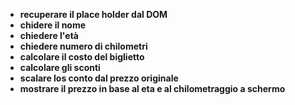 - **recuperare il place holder dal DOM**
- **chidere il nome**
- **chiedere l'età**
- **chiedere numero di chilometri**
- **calcolare il costo del biglietto**
- **calcolare gli sconti**
- **scalare los conto dal prezzo originale**
- **mostrare il prezzo in base al eta e al chilometraggio a schermo**
